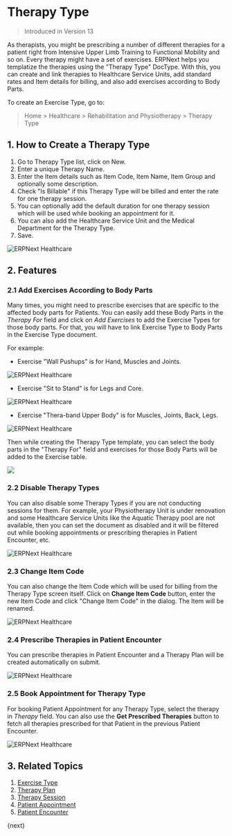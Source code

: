 <!-- add-breadcrumbs -->

# Therapy Type

> Introduced in Version 13

As therapists, you might be prescribing a number of different therapies for a patient right from Intensive Upper Limb Training to Functional Mobility and so on. Every therapy might have a set of exercises. ERPNext helps you templatize the therapies using the "Therapy Type" DocType. With this, you can create and link therapies to Healthcare Service Units, add standard rates and Item details for billing, and also add exercises according to Body Parts.

To create an Exercise Type, go to:

> Home > Healthcare > Rehabilitation and Physiotherapy > Therapy Type

## 1. How to Create a Therapy Type

1. Go to Therapy Type list, click on New.
2. Enter a unique Therapy Name.
3. Enter the Item details such as Item Code, Item Name, Item Group and optionally some description.
4. Check "Is Billable" if this Therapy Type will be billed and enter the rate for one therapy session.
5. You can optionally add the default duration for one therapy session which will be used while booking an appointment for it.
6. You can also add the Healthcare Service Unit and the Medical Department for the Therapy Type.
7. Save.

<img class="screenshot" alt="ERPNext Healthcare" src="{{docs_base_url}}/v13/assets/img/healthcare/therapy-type.png">

## 2. Features

### 2.1 Add Exercises According to Body Parts

Many times, you might need to prescribe exercises that are specific to the affected body parts for Patients. You can easily add these Body Parts in the _Therapy For_ field and click on *Add Exercises* to add the Exercise Types for those body parts. For that, you will have to link Exercise Type to Body Parts in the Exercise Type document.

For example:

- Exercise "Wall Pushups" is for Hand, Muscles and Joints.

<img class="screenshot" alt="ERPNext Healthcare" src="{{docs_base_url}}/v13/assets/img/healthcare/exercise-1.png">

- Exercise "Sit to Stand" is for Legs and Core.

<img class="screenshot" alt="ERPNext Healthcare" src="{{docs_base_url}}/v13/assets/img/healthcare/exercise-2.png">

- Exercise "Thera-band Upper Body" is for Muscles, Joints, Back, Legs.

<img class="screenshot" alt="ERPNext Healthcare" src="{{docs_base_url}}/v13/assets/img/healthcare/exercise-3.png">

Then while creating the Therapy Type template, you can select the body parts in the "Therapy For" field and exercises for those Body Parts will be added to the Exercise table.

<img class="screenshot" src="{{docs_base_url}}/v13/assets/img/healthcare/add-exercises.gif">

### 2.2 Disable Therapy Types

You can also disable some Therapy Types if you are not conducting sessions for them. For example, your Physiotherapy Unit is under renovation and some Healthcare Service Units like the Aquatic Therapy pool are not available, then you can set the document as disabled and it will be filtered out while booking appointments or prescribing therapies in Patient Encounter, etc.

<img class="screenshot" alt="ERPNext Healthcare" src="{{docs_base_url}}/v13/assets/img/healthcare/therapy-disabled.png">

### 2.3 Change Item Code

You can also change the Item Code which will be used for billing from the Therapy Type screen itself. Click on **Change Item Code** button, enter the new Item Code and click "Change Item Code" in the dialog. The Item will be renamed.

<img class="screenshot" alt="ERPNext Healthcare" src="{{docs_base_url}}/v13/assets/img/healthcare/therapy-change-item-code.png">

### 2.4 Prescribe Therapies in Patient Encounter

You can prescribe therapies in Patient Encounter and a Therapy Plan will be created automatically on submit.

<img class="screenshot" alt="ERPNext Healthcare" src="{{docs_base_url}}/v13/assets/img/healthcare/therapy-encounter.jpg">

### 2.5 Book Appointment for Therapy Type

For booking Patient Appointment for any Therapy Type, select the therapy in _Therapy_ field. You can also use the **Get Prescribed Therapies** button to fetch all therapies prescribed for that Patient in the previous Patient Encounter.

<img class="screenshot" alt="ERPNext Healthcare" src="{{docs_base_url}}/v13/assets/img/healthcare/therapy-appointment.png">

## 3. Related Topics
1. [Exercise Type](/docs/v13/user/manual/en/healthcare/exercise_type)
1. [Therapy Plan](/docs/v13/user/manual/en/healthcare/therapy_plan)
1. [Therapy Session](/docs/v13/user/manual/en/healthcare/therapy_session)
1. [Patient Appointment](/docs/v13/user/manual/en/healthcare/patient_appointment)
1. [Patient Encounter](/docs/v13/user/manual/en/healthcare/patient_encounter)

{next}
